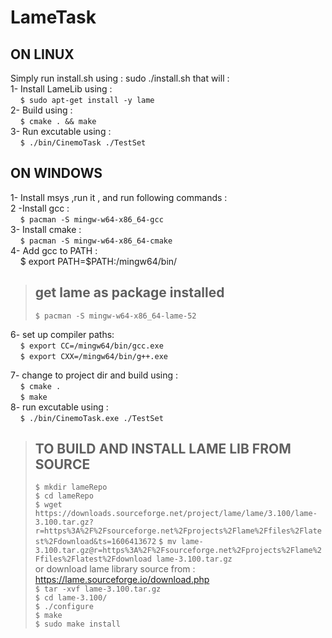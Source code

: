 # LameTask

## ON LINUX ##
Simply run install.sh using : sudo ./install.sh that will : <br/>
1- Install LameLib using : <br/>
&nbsp;&nbsp;&nbsp;&nbsp;`$ sudo apt-get install -y lame `<br/>
2- Build using :<br/>
&nbsp;&nbsp;&nbsp;&nbsp;`$ cmake . && make` <br/>
3- Run excutable using :  <br/>
&nbsp;&nbsp;&nbsp;&nbsp;`$ ./bin/CinemoTask ./TestSet`

## ON WINDOWS ##
1- Install msys ,run it , and run following commands :<br/>
2 -Install gcc : <br/>
&nbsp;&nbsp;&nbsp;&nbsp;`$ pacman -S mingw-w64-x86_64-gcc `<br/>
3- Install cmake : <br/>
&nbsp;&nbsp;&nbsp;&nbsp;`$ pacman -S mingw-w64-x86_64-cmake `<br/>
4- Add gcc to PATH : <br/>
&nbsp;&nbsp;&nbsp;&nbsp;$ export PATH=$PATH:/mingw64/bin/ <br/>

> ## get lame as package installed <br/>
>  `$ pacman -S mingw-w64-x86_64-lame-52 `<br/>

6- set up compiler paths: <br/>
&nbsp;&nbsp;&nbsp;&nbsp;`$ export CC=/mingw64/bin/gcc.exe` <br/>
&nbsp;&nbsp;&nbsp;&nbsp;`$ export CXX=/mingw64/bin/g++.exe` <br/>

7- change to project dir and build using : <br/>
&nbsp;&nbsp;&nbsp;&nbsp;`$ cmake .` <br/>
&nbsp;&nbsp;&nbsp;&nbsp;`$ make `<br/>
8- run excutable using : <br/>
&nbsp;&nbsp;&nbsp;&nbsp;`$ ./bin/CinemoTask.exe ./TestSet`<br/>

> ## TO BUILD AND INSTALL LAME LIB FROM SOURCE 
>`$ mkdir lameRepo `<br/>
`$ cd lameRepo`<br/>
`$ wget https://downloads.sourceforge.net/project/lame/lame/3.100/lame-3.100.tar.gz?r=https%3A%2F%2Fsourceforge.net%2Fprojects%2Flame%2Ffiles%2Flatest%2Fdownload&ts=1606413672` 
`$ mv lame-3.100.tar.gz@r=https%3A%2F%2Fsourceforge.net%2Fprojects%2Flame%2Ffiles%2Flatest%2Fdownload lame-3.100.tar.gz` <br/>
or download lame library source from : https://lame.sourceforge.io/download.php <br/> 
`$ tar -xvf lame-3.100.tar.gz` <br/>
`$ cd lame-3.100/ `<br/>
`$ ./configure `<br/>
`$ make` <br/>
`$ sudo make install`





